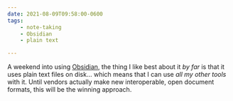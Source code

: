 ```yaml
---
date: 2021-08-09T09:58:00-0600
tags:
    - note-taking
    - Obsidian
    - plain text

---
```


A weekend into using [Obsidian][o], the thing I like best about it *by far* is that it uses plain text files on disk… which means that I can use *all my other tools* with it. Until vendors actually make new interoperable, open document formats, this will be the winning approach.

[o]: https://obsidian.md